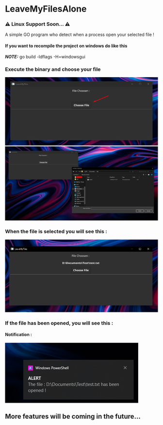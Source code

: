 # LeaveMyFilesAlone
### ⚠ Linux Support Soon... ⚠
A simple GO program who detect when a process open your selected file !
#### If you want to recompile the project on windows do like this
**_NOTE:_** go build -ldflags -H=windowsgui

### Execute the binary and choose your file <br />
![image info](img/gui1.png) <br />
![image_info](img/choosepng.png) <br />
### When the file is selected you will see this : <br />
![image_info](img/name.png) <br />
### If the file has been opened, you will see this : <br />
#### Notification :
![image info](img/notif.png)

## More features will be coming in the future...
